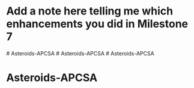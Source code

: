 # Add a note here telling me which enhancements you did in Milestone 7

#   A s t e r o i d s - A P C S A  
 #   A s t e r o i d s - A P C S A  
 # Asteroids-APCSA
# Asteroids-APCSA
